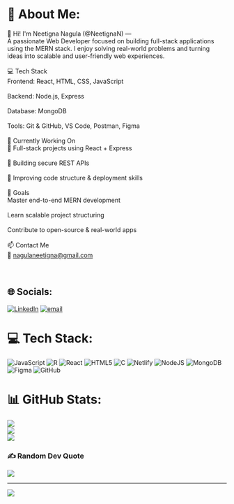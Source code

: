 # 💫 About Me:
👋 Hi! I'm Neetigna Nagula (@NeetignaN) —<br>A passionate Web Developer focused on building full-stack applications using the MERN stack. I enjoy solving real-world problems and turning ideas into scalable and user-friendly web experiences.<br><br>💻 Tech Stack<br>Frontend: React, HTML, CSS, JavaScript<br><br>Backend: Node.js, Express<br><br>Database: MongoDB<br><br>Tools: Git & GitHub, VS Code, Postman, Figma<br><br>🚀 Currently Working On<br>🔄 Full-stack projects using React + Express<br><br>🔐 Building secure REST APIs<br><br>🧩 Improving code structure & deployment skills<br><br>🎯 Goals<br>Master end-to-end MERN development<br><br>Learn scalable project structuring<br><br>Contribute to open-source & real-world apps<br><br>📫 Contact Me<br>📧 nagulaneetigna@gmail.com<br><br><br>


## 🌐 Socials:
[![LinkedIn](https://img.shields.io/badge/LinkedIn-%230077B5.svg?logo=linkedin&logoColor=white)](https://linkedin.com/in/nagula-neetigna) [![email](https://img.shields.io/badge/Email-D14836?logo=gmail&logoColor=white)](mailto:nagulaneetigna@gmail.com) 

# 💻 Tech Stack:
![JavaScript](https://img.shields.io/badge/javascript-%23323330.svg?style=for-the-badge&logo=javascript&logoColor=%23F7DF1E) ![R](https://img.shields.io/badge/r-%23276DC3.svg?style=for-the-badge&logo=r&logoColor=white) ![React](https://img.shields.io/badge/react-%2320232a.svg?style=for-the-badge&logo=react&logoColor=%2361DAFB) ![HTML5](https://img.shields.io/badge/html5-%23E34F26.svg?style=for-the-badge&logo=html5&logoColor=white) ![C](https://img.shields.io/badge/c-%2300599C.svg?style=for-the-badge&logo=c&logoColor=white) ![Netlify](https://img.shields.io/badge/netlify-%23000000.svg?style=for-the-badge&logo=netlify&logoColor=#00C7B7) ![NodeJS](https://img.shields.io/badge/node.js-6DA55F?style=for-the-badge&logo=node.js&logoColor=white) ![MongoDB](https://img.shields.io/badge/MongoDB-%234ea94b.svg?style=for-the-badge&logo=mongodb&logoColor=white) ![Figma](https://img.shields.io/badge/figma-%23F24E1E.svg?style=for-the-badge&logo=figma&logoColor=white) ![GitHub](https://img.shields.io/badge/github-%23121011.svg?style=for-the-badge&logo=github&logoColor=white)
# 📊 GitHub Stats:
![](https://github-readme-stats.vercel.app/api?username=NeetignaN&theme=dark&hide_border=false&include_all_commits=true&count_private=true)<br/>
![](https://nirzak-streak-stats.vercel.app/?user=NeetignaN&theme=dark&hide_border=false)<br/>
![](https://github-readme-stats.vercel.app/api/top-langs/?username=NeetignaN&theme=dark&hide_border=false&include_all_commits=true&count_private=true&layout=compact)

### ✍️ Random Dev Quote
![](https://quotes-github-readme.vercel.app/api?type=horizontal&theme=radical)

---
[![](https://visitcount.itsvg.in/api?id=NeetignaN&icon=2&color=12)](https://visitcount.itsvg.in)

<!-- Proudly created with GPRM ( https://gprm.itsvg.in ) -->
